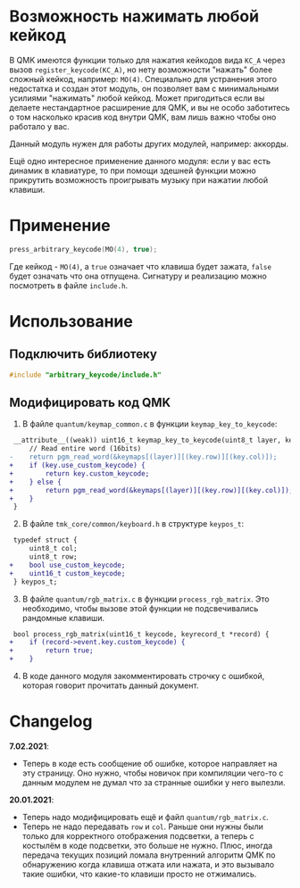 # Возможность нажимать любой кейкод

В QMK имеются функции только для нажатия кейкодов вида `KC_A` через вызов `register_keycode(KC_A)`, но нету возможности "нажать" более сложный кейкод, например: `MO(4)`. Специально для устранения этого недостатка и создан этот модуль, он позволяет вам с минимальными усилиями "нажимать" любой кейкод. Может пригодиться если вы делаете нестандартное расширение для QMK, и вы не особо заботитесь о том насколько красив код внутри QMK, вам лишь важно чтобы оно работало у вас.

Данный модуль нужен для работы других модулей, например: аккорды.

Ещё одно интересное применение данного модуля: если у вас есть динамик в клавиатуре, то при помощи здешней функции можно прикрутить возможность проигрывать музыку при нажатии любой клавиши.

# Применение

```c
press_arbitrary_keycode(MO(4), true);
```

Где кейкод - `MO(4)`, а `true` означает что клавиша будет зажата, `false` будет означать что она отпущена. Сигнатуру и реализацию можно посмотреть в файле `include.h`.

# Использование

## Подключить библиотеку

```c
#include "arbitrary_keycode/include.h"
```

## Модифицировать код QMK

1. В файле `quantum/keymap_common.c` в функции `keymap_key_to_keycode`:
```diff
 __attribute__((weak)) uint16_t keymap_key_to_keycode(uint8_t layer, keypos_t key) {
     // Read entire word (16bits)
-    return pgm_read_word(&keymaps[(layer)][(key.row)][(key.col)]);
+    if (key.use_custom_keycode) {
+        return key.custom_keycode;
+    } else {
+        return pgm_read_word(&keymaps[(layer)][(key.row)][(key.col)]);
+    }
 }
```

2. В файле `tmk_core/common/keyboard.h` в структуре `keypos_t`:
```diff
 typedef struct {
     uint8_t col;
     uint8_t row;
+    bool use_custom_keycode;
+    uint16_t custom_keycode;
 } keypos_t;
```

3. В файле `quantum/rgb_matrix.c` в функции `process_rgb_matrix`. Это необходимо, чтобы вызове этой функции не подсвечивались рандомные клавиши.
```diff
 bool process_rgb_matrix(uint16_t keycode, keyrecord_t *record) {
+    if (record->event.key.custom_keycode) {
+        return true;
+    }
```

4. В коде данного модуля закомментировать строчку с ошибкой, которая говорит прочитать данный документ.

# Changelog

**7.02.2021**:
* Теперь в коде есть сообщение об ошибке, которое направляет на эту страницу. Оно нужно, чтобы новичок при компиляции чего-то с данным модулем не думал что за странные ошибки у него вылезли.

**20.01.2021**:
* Теперь надо модифицировать ещё и файл `quantum/rgb_matrix.c`.
* Теперь не надо передавать `row` и `col`. Раньше они нужны были только для корректного отображения подсветки, а теперь с костылём в коде подсветки, это больше не нужно. Плюс, иногда передача текущих позиций ломала внутренний алгоритм QMK по обнаружению когда клавиша отжата или нажата, и это вызывало такие ошибки, что какие-то клавиши просто не отжимались.

